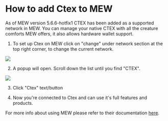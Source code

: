 # How to add Ctex to MEW

As of MEW version 5.6.6-hotfix1 CTEX has been added as a supported network in MEW. You can manage your native CTEX with all
the creature comforts MEW offers, it also allows hardware wallet support. 

1. To set up Ctex on MEW click on "change" under network section at the top right corner, to change the current 
network.

![](.gitbook/assets/MEW_1.png)

2. A popup will open. Scroll down the list until you find "CTEX".

![](.gitbook/assets/MEW_2.png)

3. Click "Ctex" text/button

4. Now you're connected to Ctex and can use it's full features and products.

For more info about using MEW please refer to their documentation [here](https://kb.myetherwallet.com/).

